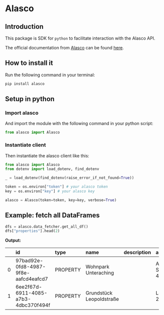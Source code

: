 # Alasco

## Introduction  

This package is SDK for `python` to facilitate interaction with the Alasco API.

The official documentation from [Alasco](https://www.alasco.com/) can be found [here](https://developer.alasco.de/).

## How to install it

Run the following command in your terminal:
```bash
pip install alasco
```

## Setup in python

### Import alasco

And import the module with the following command in your python script:
```python
from alasco import Alasco
```

### Instantiate client

Then instantiate the alasco client like this:
```python
from alasco import Alasco
from dotenv import load_dotenv, find_dotenv

_ = load_dotenv(find_dotenv(raise_error_if_not_found=True))

token = os.environ["token"] # your alasco token
key = os.environ["key"] # your alasco key

alasco = Alasco(token=token, key=key, verbose=True)
```

## Example: fetch all DataFrames

```python
dfs = alasco.data_fetcher.get_all_df()
dfs["properties"].head(2)
```
**Output:**

|    | id                                   | type     | name                     | description   | address        |   zip_code | city         | country   | date_created                     | relationships.projects.links.related                                               |
|---:|:-------------------------------------|:---------|:-------------------------|:--------------|:---------------|-----------:|:-------------|:----------|:---------------------------------|:-----------------------------------------------------------------------------------|
|  0 | 97bad92e-0fd8-4987-9f8e-aafcd4eafcd7 | PROPERTY | Wohnpark Unteraching     |               | Am Sportpark 4 |      82008 | Unterhaching |           | 2022-09-19T12:15:55.539340+00:00 | https://api.alasco.de/v1/properties/97bad92e-0fd8-4987-9f8e-aafcd4eafcd7/projects/ |
|  1 | 6ee2f67d-6911-4085-a7b3-4dbc370f494f | PROPERTY | Grundstück Leopoldstraße |               | Leopoldstr. 21 |      80802 | München      |           | 2021-07-14T09:50:47.760738+00:00 | https://api.alasco.de/v1/properties/6ee2f67d-6911-4085-a7b3-4dbc370f494f/projects/ |
